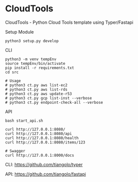 # CloudTools

CloudTools - Python Cloud Tools template using Typer/Fastapi

Setup Module
```
python3 setup.py develop
```

CLI
```
python3 -m venv tempEnv
source tempEnv/bin/activate
pip install -r requirements.txt
cd src

# Usage
# python3 ct.py aws list-ec2
# python3 ct.py aws list-rds
# python3 ct.py aws update-r53 
# python3 ct.py gcp list-inst --verbose
# python3 ct.py endpoint-check-all --verbose

```

API
```
bash start_api.sh

curl http://127.0.0.1:8080/
curl http://127.0.0.1:8080/api
curl http://127.0.0.1:8080/health
curl http://127.0.0.1:8080/items/123

# Swagger
curl http://127.0.0.1:8000/docs
```

CLI: https://github.com/tiangolo/typer


API: https://github.com/tiangolo/fastapi
